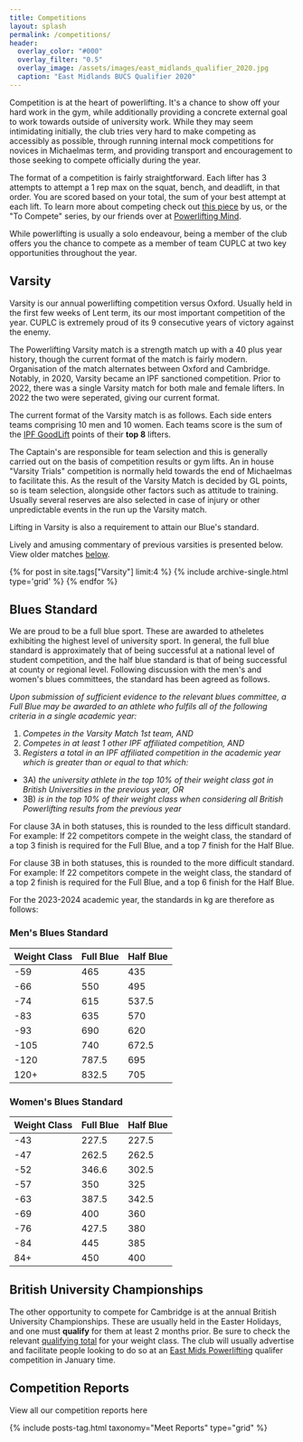 ```yaml
---
title: Competitions
layout: splash
permalink: /competitions/
header:
  overlay_color: "#000"
  overlay_filter: "0.5"
  overlay_image: /assets/images/east_midlands_qualifier_2020.jpg
  caption: "East Midlands BUCS Qualifier 2020"
---
```


Competition is at the heart of powerlifting. It's a chance to show off your hard work in the gym, while additionally providing a concrete external goal to work towards outside of university work. While they may seem intimidating initially, the club tries very hard to make competing as accessibly as possible, through running internal mock competitions for novices in Michaelmas term, and providing transport and encouragement to those seeking to compete officially during the year.

The format of a competition is fairly straightforward. Each lifter has 3 attempts to attempt a 1 rep max on the squat, bench, and deadlift, in that order. You are scored based on your total, the sum of your best attempt at each lift. To learn more about competing check out [this piece]({{site.url}}{{site.baseurl}}/resources/competition-advice/) by us, or the "To Compete" series, by our friends over at [Powerlifting Mind](https://powerliftingmind.home.blog/).

While powerlifting is usually a solo endeavour, being a member of the club offers you the chance to compete as a member of team CUPLC at two key opportunities throughout the year.

## Varsity

Varsity is our annual powerlifting competition versus Oxford. Usually held in the first few weeks of Lent term, its our most important competition of the year. CUPLC is extremely proud of its 9 consecutive years of victory against the enemy.

The Powerlifting Varsity match is a strength match up with a 40 plus year history, though the current format of the match is fairly modern. Organisation of the match alternates between Oxford and Cambridge. Notably,  in 2020, Varsity became an IPF sanctioned competition. Prior to 2022, there was a single Varsity match for both male and female lifters. In 2022 the two were seperated, giving our current format.

The current format of the Varsity match is as follows. Each side enters teams comprising 10 men and 10 women. Each teams score is the sum of the [IPF GoodLift](https://www.ipfpointscalculator.com/) points of their **top 8** lifters.

The Captain's are responsible for team selection and this is generally carried out on the basis of competition results or gym lifts. An in house "Varsity Trials" competition is normally held towards the end of Michaelmas to facilitate this. As the result of the Varsity Match is decided by GL points, so is team selection, alongside other factors such as attitude to training. Usually several reserves are also selected in case of injury or other unpredictable events in the run up the Varsity match.

Lifting in Varsity is also a requirement to attain our Blue's standard.

Lively and amusing commentary of previous varsities is presented below. View older matches [below](#competition-reports).

<div class="entries-grid">
  {% for post in site.tags["Varsity"] limit:4 %}
    {% include archive-single.html type='grid' %}
  {% endfor %}
</div>

## Blues Standard

We are proud to be a full blue sport. These are awarded to atheletes exhibiting the highest level of university sport.  In general, the full blue standard is approximately that of being successful at a national level of student competition, and the half blue standard is that of being successful at county or regional level. Following discussion with the men's and women's blues committees, the standard has been agreed as follows.

_Upon submission of sufficient evidence to the relevant blues committee, a Full Blue may be awarded to an athlete who fulfils all of the following criteria in a single academic year:_
1. _Competes in the Varsity Match 1st team, AND_
2. _Competes in at least 1 other IPF affiliated competition, AND_
3. _Registers a total in an IPF affiliated competition in the academic year which is greater than or equal to that which:_
* 3A) _the university athlete in the top 10% of their weight class got in British Universities in the previous year, OR_
* 3B) _is in the top 10% of their weight class when considering all British Powerlifting results from the previous year_

For clause 3A in both statuses, this is rounded to the less difficult standard. For example: If 22 competitors compete in the weight class, the standard of a top 3 finish is required for the Full Blue, and a top 7 finish for the Half Blue.

For clause 3B in both statuses, this is rounded to the more difficult standard. For example: If 22 competitors compete in the weight class, the standard of a top 2 finish is required for the Full Blue, and a top 6 finish for the Half Blue.

For the 2023-2024 academic year, the standards in kg are therefore as follows:

### Men's Blues Standard

| Weight Class | Full Blue | Half Blue |
|--------------|-----------|-----------|
|          -59 | 465       | 435       |
|          -66 | 550       | 495       |
|          -74 | 615       | 537.5     |
|          -83 | 635       | 570       |
|          -93 | 690       | 620       |
|         -105 | 740       | 672.5     |
|         -120 | 787.5     | 695       |
|         120+ | 832.5     | 705       |

### Women's Blues Standard

| Weight Class | Full Blue | Half Blue |
|--------------|-----------|-----------|
| -43          | 227.5     | 227.5     |
| -47          | 262.5     | 262.5     |
| -52          | 346.6     | 302.5     |
| -57          | 350       | 325       |
| -63          | 387.5     | 342.5     |
| -69          | 400       | 360       |
| -76          | 427.5     | 380       |
| -84          | 445       | 385       |
| 84+          | 450       | 400       |


## British University Championships

The other opportunity to compete for Cambridge is at the annual British University Championships. These are usually held in the Easter Holidays, and one must **qualify** for them at least 2 months prior. Be sure to check the relevant [qualifying total](https://www.britishpowerlifting.org/qualifying-totals) for your weight class.  The club will usually advertise and facilitate people looking to do so at an [East Mids Powerlifting](https://eastmidspowerlifting.co.uk/) qualifer competition in January time.

## Competition Reports

View all our competition reports here

<div class="entries-{{ grid }}">
  {% include posts-tag.html taxonomy="Meet Reports" type="grid"  %}
</div>
